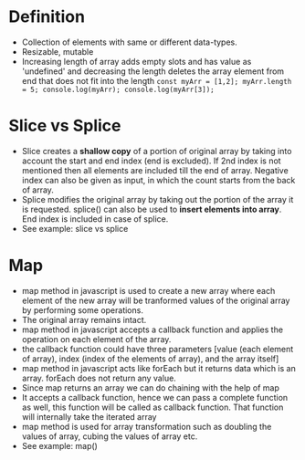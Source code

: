 # Definition
* Collection of elements with same or different data-types.
* Resizable, mutable
* Increasing length of array adds empty slots and has value as 'undefined' and decreasing the length deletes the array element from end that does not fit into the length
  `const myArr = [1,2]; myArr.length = 5; console.log(myArr); console.log(myArr[3]);`


# Slice vs Splice
* Slice creates a **shallow copy** of a portion of original array by taking into account the start and end index (end is excluded). If 2nd index is not mentioned then all elements are included till the end of array. Negative index can also be given as input, in which the count starts from the back of array.
* Splice modifies the original array by taking out the portion of the array it is requested. splice() can also be used to **insert elements into array**. End index is included in case of splice.
* See example: slice vs splice

# Map
* map method in javascript is used to create a new array where each element of the new array will be tranformed values of the original array by performing some operations.
* The original array remains intact.
* map method in javascript accepts a callback function and applies the operation on each element of the array.
* the callback function could have three parameters [value (each element of array), index (index of the elements of array), and the array itself]
* map method in javascript acts like forEach but it returns data which is an array. forEach does not return any value. 
* Since map returns an array we can do chaining with the help of map
* It accepts a callback function, hence we can pass a complete function as well, this function will be called as callback function. That function will internally take the iterated array
* map method is used for array transformation such as doubling the values of array, cubing the values of array etc.
* See example: map()
